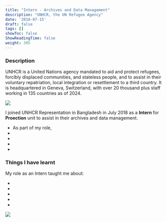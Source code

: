 ```yaml
---
title: "Intern - Archives and Data Management"
description: "UNHCR, the UN Refugee Agency"
date: '2018-07-15'
draft: false
tags: []
showToc: false
ShowReadingTime: false
weight: 305
--- 
```


### Description

UNHCR is a United Nations agency mandated to aid and protect refugees, forcibly displaced communities, and stateless people, and to assist in their voluntary repatriation, local integration or resettlement to a third country. It is headquartered in Geneva, Switzerland, with over 20 thousand plus staff working in 135 countries as of 2024.

 ![](/experience/tsa/cerner.jpeg)

  I joined UNHCR Representation in Bangladesh in July 2018 as a **Intern** for **Proection** unit to assist in their archives and data management.

 - As part of my role,
 - 
 - 
 - 
 - 

### Things I have learnt

My role as an Intern taught me about:

 -
 -
 - 
 - 
 - 

![](/experience/tsa/cerner_ehr.jpg)